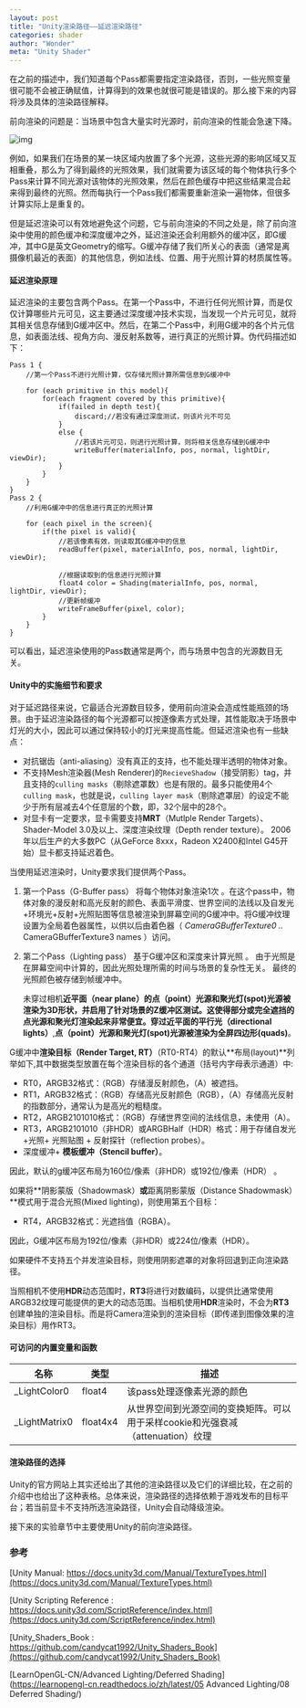 ```yaml
---
layout: post
title: "Unity渲染路径——延迟渲染路径"
categories: shader
author: "Wonder"
meta: "Unity Shader"
---
```


在之前的描述中，我们知道每个Pass都需要指定渲染路径，否则，一些光照变量很可能不会被正确赋值，计算得到的效果也就很可能是错误的。那么接下来的内容将涉及具体的渲染路径解释。

前向渲染的问题是：当场景中包含大量实时光源时，前向渲染的性能会急速下降。

 ![img]({{site.url}}/assets/image/posts_images/deferred_example.png) 

例如，如果我们在场景的某一块区域内放置了多个光源，这些光源的影响区域又互相重叠，那么为了得到最终的光照效果，我们就需要为该区域的每个物体执行多个Pass来计算不同光源对该物体的光照效果，然后在颜色缓存中把这些结果混合起来得到最终的光照。然而每执行一个Pass我们都需要重新渲染一遍物体，但很多计算实际上是重复的。

但是延迟渲染可以有效地避免这个问题，它与前向渲染的不同之处是，除了前向渲染中使用的颜色缓冲和深度缓冲之外，延迟渲染还会利用额外的缓冲区，即G缓冲，其中G是英文Geometry的缩写。G缓冲存储了我们所关心的表面（通常是离摄像机最近的表面）的其他信息，例如法线、位置、用于光照计算的材质属性等。

#### 延迟渲染原理

延迟渲染的主要包含两个Pass。在第一个Pass中，不进行任何光照计算，而是仅仅计算哪些片元可见，这主要通过深度缓冲技术实现，当发现一个片元可见，就将其相关信息存储到G缓冲区中。然后，在第二个Pass中，利用G缓冲的各个片元信息，如表面法线、视角方向、漫反射系数等，进行真正的光照计算。伪代码描述如下：

```presudo
Pass 1 {
	//第一个Pass不进行光照计算，仅存储光照计算所需信息到G缓冲中
	
	for (each primitive in this model){
 		for(each fragment covered by this primitive){
 			if(failed in depth test){
 				discard;//若没有通过深度测试，则该片元不可见
 			}
 			else {
 				//若该片元可见，则进行光照计算，则将相关信息存储到G缓冲中
 				writeBuffer(materialInfo, pos, normal, lightDir, viewDir);
 			}
 		}
	}
}
Pass 2 {
	//利用G缓冲中的信息进行真正的光照计算
	
	for (each pixel in the screen){
		if(the pixel is valid){
        	//若该像素有效，则读取其G缓冲中的信息
        	readBuffer(pixel, materialInfo, pos, normal, lightDir, viewDir);
        	
        	//根据读取到的信息进行光照计算
        	float4 color = Shading(materialInfo, pos, normal, lightDir, viewDir);
        	//更新帧缓冲
        	writeFrameBuffer(pixel, color);
        }
	}
}
```

可以看出，延迟渲染使用的Pass数通常是两个，而与场景中包含的光源数目无关。

#### Unity中的实施细节和要求

对于延迟路径来说，它最适合光源数目较多，使用前向渲染会造成性能瓶颈的场景。由于延迟渲染路径的每个光源都可以按逐像素方式处理，其性能取决于场景中灯光的大小，因此可以通过保持较小的灯光来提高性能。但延迟渲染也有一些缺点：

- 对抗锯齿（anti-aliasing）没有真正的支持，也不能处理半透明的物体对象。
- 不支持Mesh渲染器(Mesh Renderer)的`RecieveShadow`（接受阴影）tag，并且支持的`culling masks`（剔除遮罩数）也是有限的。最多只能使用4个`culling mask`，也就是说，`culling layer mask`（剔除遮罩层）的设定不能少于所有层减去4个任意层的个数，即，32个层中的28个。
- 对显卡有一定要求，显卡需要支持**MRT**（Mutlple Render Targets）、Shader-Model 3.0及以上、深度渲染纹理（Depth render texture）。 2006年以后生产的大多数PC（从GeForce 8xxx，Radeon X2400和Intel G45开始）显卡都支持延迟着色。 

当使用延迟渲染时，Unity要求我们提供两个Pass。

1. 第一个Pass（G-Buffer pass） 将每个物体对象渲染1次 。在这个pass中，物体对象的漫反射和高光反射的颜色、表面平滑度、世界空间的法线以及自发光+环境光+反射+光照贴图等信息被渲染到屏幕空间的G缓冲中。将G缓冲纹理设置为全局着色器属性，以供以后由着色器（ *CameraGBufferTexture0 ..* CameraGBufferTexture3 names ）访问。

2. 第二个Pass（Lighting pass） 基于G缓冲区和深度来计算光照 。 由于光照是在屏幕空间中计算的，因此光照处理所需的时间与场景的复杂性无关。 最终的光照颜色被存储到帧缓冲中。

   未穿过相机**近平面（near plane）**的**点（point）**光源和**聚光灯(spot)**光源被渲染为3D形状，并启用了针对场景的Z缓冲区测试。这使得部分或完全遮挡的点光源和聚光灯渲染起来非常便宜。穿过近平面的**平行光（directional lights）**,**点（point）**光源和**聚光灯(spot)**光源被渲染为全屏**四边形(quads)**。 

G缓冲中**渲染目标（Render Target, RT）**（RT0-RT4）的默认**布局(layout)**列举如下,其中数据类型放置在每个渲染目标的各个通道（括号内字母表示通道）中:

- RT0，ARGB32格式：（RGB）存储漫反射颜色，（A）被遮挡。
- RT1，ARGB32格式：（RGB）存储高光反射颜色（RGB），（A）存储高光反射的指数部分，通常认为是高光的粗糙度。
- RT2，ARGB2101010格式：（RGB）存储世界空间的法线信息，未使用（A）。
- RT3，ARGB2101010（非HDR）或ARGBHalf（HDR）格式：用于存储自发光+光照+ 光照贴图
   \+ 反射探针（reflection probes）。
- 深度缓冲+ **模板缓冲（Stencil buffer）**。

 因此，默认的g缓冲区布局为160位/像素（非HDR）或192位/像素（HDR） 。 

如果将**阴影蒙版（Shadowmask）**或**距离阴影蒙版（Distance Shadowmask）**模式用于混合光照(Mixed lighting)，则使用第五个目标：

- RT4，ARGB32格式：光遮挡值（RGBA）。

因此，G缓冲区布局为192位/像素（非HDR）或224位/像素（HDR）。

如果硬件不支持五个并发渲染目标，则使用阴影遮罩的对象将回退到正向渲染路径。

当照相机不使用**HDR**动态范围时，**RT3**将进行对数编码，以提供比通常使用ARGB32纹理可能提供的更大的动态范围。当相机使用**HDR**渲染时，不会为**RT3**创建单独的渲染目标。而是将Camera渲染到的渲染目标（即传递到图像效果的渲染目标）用作RT3。

#### 可访问的内置变量和函数



| 名称          | 类型     | 描述                                                         |
| ------------- | -------- | ------------------------------------------------------------ |
| _LightColor0  | float4   | 该pass处理逐像素光源的颜色                                   |
| _LightMatrix0 | float4x4 | 从世界空间到光源空间的变换矩阵。可以用于采样cookie和光强衰减（attenuation）纹理 |



#### 渲染路径的选择

Unity的官方网站上其实还给出了其他的渲染路径以及它们的详细比较，在之前的介绍中也给出了这种表格。总体来说，渲染路径的选择依赖于游戏发布的目标平台；若当前显卡不支持所选渲染路径，Unity会自动降级渲染。

接下来的实验章节中主要使用Unity的前向渲染路径。

### 参考

[Unity Manual: https://docs.unity3d.com/Manual/TextureTypes.html](https://docs.unity3d.com/Manual/TextureTypes.html)

[Unity Scripting Reference : https://docs.unity3d.com/ScriptReference/index.html](https://docs.unity3d.com/ScriptReference/index.html)

[Unity_Shaders_Book : https://github.com/candycat1992/Unity_Shaders_Book](https://github.com/candycat1992/Unity_Shaders_Book)

[LearnOpenGL-CN/Advanced Lighting/Deferred Shading](https://learnopengl-cn.readthedocs.io/zh/latest/05 Advanced Lighting/08 Deferred Shading/) 

